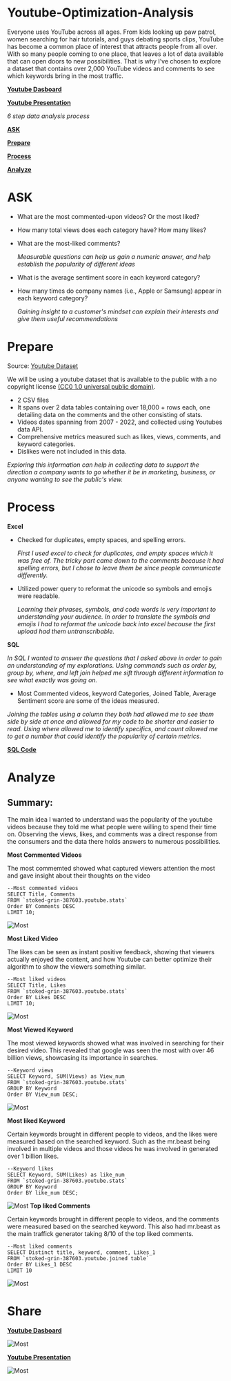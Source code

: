# Youtube-Optimization-Analysis
Everyone uses YouTube across all ages. From kids looking up paw patrol, women searching for hair tutorials, and guys debating sports clips, YouTube has become a common place of interest that attracts people from all over. With so many people coming to one place, that leaves a lot of data available that can open doors to new possibilities. That is why I’ve chosen to explore a dataset that contains over 2,000 YouTube videos and comments to see which keywords bring in the most traffic. 

**[Youtube Dasboard](https://public.tableau.com/views/YoutubeDashboard_16856611459230/Dashboard1?:language=en-US&:sid=&:display_count=n&:origin=viz_share_link)**

**[Youtube Presentation](https://docs.google.com/presentation/d/1r-9OqrqN_GgzQsvdn8VQfZ5q5uGI5ouv6rjBMO18GHQ/present?slide=id.p1)**

_6 step data analysis process_

**[ASK](https://github.com/Juwan23D/Youtube-Optimization-Analysis?tab=readme-ov-file#ask)**

**[Prepare](https://github.com/Juwan23D/Youtube-Optimization-Analysis?tab=readme-ov-file#prepare)**

**[Process](https://github.com/Juwan23D/Youtube-Optimization-Analysis/tree/main?tab=readme-ov-file#process)**

**[Analyze](https://github.com/Juwan23D/Youtube-Optimization-Analysis/tree/main#analyze)**

# ASK
* What are the most commented-upon videos? Or the most liked?
* How many total views does each category have? How many likes?
* What are the most-liked comments?

   _Measurable questions can help us gain a numeric answer, and help establish the popularity of different ideas_

* What is the average sentiment score in each keyword category?
* How many times do company names (i.e., Apple or Samsung) appear in each keyword category?

  _Gaining insight to a customer's mindset can explain their interests and give them useful recommendations_ 

# Prepare

Source: [Youtube Dataset](https://www.kaggle.com/datasets/advaypatil/youtube-statistics)

We will be using a youtube dataset that is available to the public with a no copyright license [(CC0 1.0 universal public domain)](https://creativecommons.org/publicdomain/zero/1.0/). 
* 2 CSV files
* It spans over 2 data tables containing over 18,000 + rows each,  one detailing data on the comments and the other consisting of stats. 
* Videos dates spanning from 2007 - 2022, and collected using Youtubes data API. 
* Comprehensive metrics measured such as likes, views, comments, and keyword categories.
* Dislikes were not included in this data.

_Exploring this information can help in collecting data to support the direction a company wants to go whether it be in marketing, business, or anyone wanting to see the public's view._

# Process

**Excel**

* Checked for duplicates, empty spaces, and spelling errors.

   _First I used excel to check for duplicates, and empty spaces which it was free of. The tricky part came down to the comments because it had spelling errors, but I chose to leave them be since people communicate differently._

* Utilized power query to reformat the unicode so symbols and emojis were readable.

   _Learning their phrases, symbols, and code words is very important to understanding your audience. In order to translate the symbols and emojis I had to reformat the unicode back into excel because the first upload had them untranscribable._

 **SQL**
 
_In SQL I wanted to answer the questions that I asked above in order to gain an understanding of my explorations. Using commands such as order by, group by, where, and left join helped me sift through different information to see what exactly was going on._
  *  Most Commented videos, keyword Categories, Joined Table, Average Sentiment score are some of the ideas measured.

_Joining the tables using a column they both had allowed me to see them side by side at once and allowed for my code to be shorter and easier to read. Using where allowed me to identify specifics, and count allowed me to get a number that could identify the popularity of certain metrics._

**[SQL Code](https://github.com/Juwan23D/Youtube-Optimization-Analysis/blob/main/Youtube%20SQL.sql)**

# Analyze

## Summary:

 The main idea I wanted to understand was the popularity of the youtube videos because they told me what people were willing to spend their time on. Observing the views, likes, and comments was a direct response from the consumers and the data there holds answers to numerous possibilities.

**Most Commented Videos**

The most commemted showed what captured viewers attention the most and gave insight about their thoughts on the video
 ```
--Most commented videos
SELECT Title, Comments
FROM `stoked-grin-387603.youtube.stats`
Order BY Comments DESC
LIMIT 10;
```
![Most](https://github.com/Juwan23D/Youtube-Optimization-Analysis/blob/main/Screenshot_29-4-2024_192814_public.tableau.com.jpeg)

**Most Liked Video**

The likes can be seen as instant positive feedback, showing that viewers actually enjoyed the content, and how Youtube can better optimize their algorithm to show the viewers something similar.
```
--Most liked videos
SELECT Title, Likes
FROM `stoked-grin-387603.youtube.stats`
Order BY Likes DESC
LIMIT 10;
```
![Most](https://github.com/Juwan23D/Youtube-Optimization-Analysis/blob/main/Screenshot_29-4-2024_193110_public.tableau.com.jpeg)

**Most Viewed Keyword**

The most viewed keywords showed what was involved in searching for their desired video. This revealed that google was seen the most with over 46 billion views, showcasing its importance in searches.

```
--Keyword views
SELECT Keyword, SUM(Views) as View_num
FROM `stoked-grin-387603.youtube.stats`
GROUP BY Keyword
Order BY View_num DESC;
```
![Most](https://github.com/Juwan23D/Youtube-Optimization-Analysis/blob/main/Sheet%203%20(1).png)

**Most liked Keyword**

Certain keywords brought in different people to videos, and the likes were measured based on the searched keyword. Such as the mr.beast being involved in multiple videos and those videos he was involved in generated over 1 billion likes.
```
--Keyword likes
SELECT Keyword, SUM(Likes) as like_num
FROM `stoked-grin-387603.youtube.stats`
GROUP BY Keyword
Order BY like_num DESC;
```
![Most](https://github.com/Juwan23D/Youtube-Optimization-Analysis/blob/main/Sheet%204%20(5).png)
**Top liked Comments**

Certain keywords brought in different people to videos, and the comments were measured based on the searched keyword. This also had mr.beast as the main traffick generator taking 8/10 of the top liked comments.

```
--Most liked comments 
SELECT Distinct title, keyword, comment, Likes_1
FROM `stoked-grin-387603.youtube.joined table`
Order BY Likes_1 DESC
LIMIT 10
```
![Most](https://github.com/Juwan23D/Youtube-Optimization-Analysis/blob/main/Screenshot_29-4-2024_19321_public.tableau.com.jpeg)

# Share

**[Youtube Dasboard](https://public.tableau.com/views/YoutubeDashboard_16856611459230/Dashboard1?:language=en-US&:sid=&:display_count=n&:origin=viz_share_link)**

![Most](https://github.com/Juwan23D/Youtube-Optimization-Analysis/blob/main/Dashboard%201%20(3).png)

**[Youtube Presentation](https://docs.google.com/presentation/d/1r-9OqrqN_GgzQsvdn8VQfZ5q5uGI5ouv6rjBMO18GHQ/present?slide=id.p1)**

![Most](https://github.com/Juwan23D/Youtube-Optimization-Analysis/blob/main/Screenshot_29-4-2024_201241_docs.google.com.jpeg)




    


